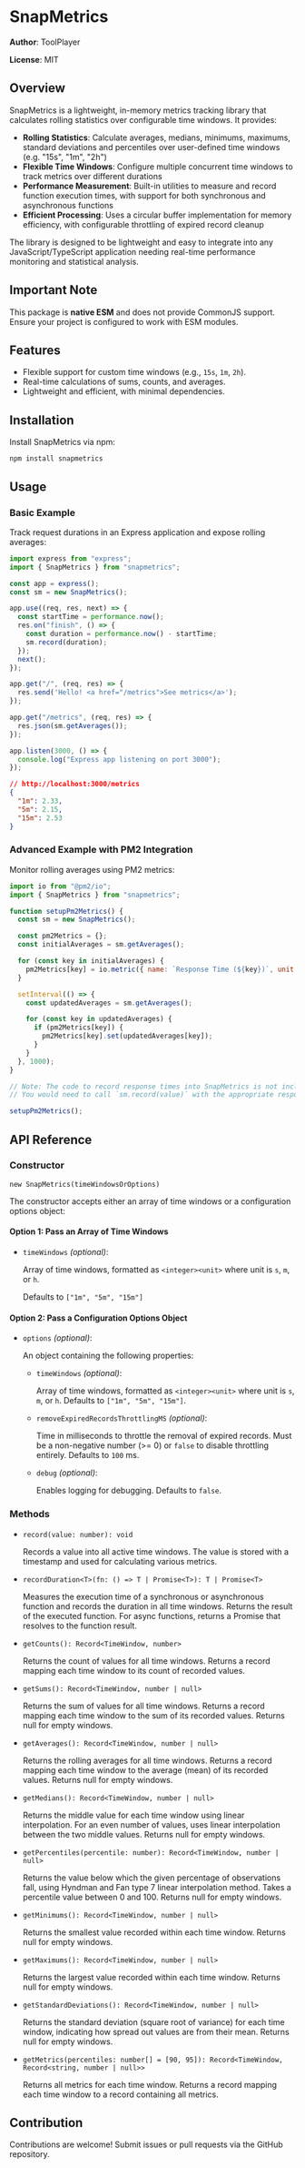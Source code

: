 # SnapMetrics

**Author**: ToolPlayer

**License**: MIT

## Overview

SnapMetrics is a lightweight, in-memory metrics tracking library that calculates rolling statistics over configurable time windows. It provides:

- **Rolling Statistics**: Calculate averages, medians, minimums, maximums, standard deviations and percentiles over user-defined time windows (e.g. "15s", "1m", "2h")
- **Flexible Time Windows**: Configure multiple concurrent time windows to track metrics over different durations
- **Performance Measurement**: Built-in utilities to measure and record function execution times, with support for both synchronous and asynchronous functions
- **Efficient Processing**: Uses a circular buffer implementation for memory efficiency, with configurable throttling of expired record cleanup

The library is designed to be lightweight and easy to integrate into any JavaScript/TypeScript application needing real-time performance monitoring and statistical analysis.

## Important Note

This package is **native ESM** and does not provide CommonJS support. Ensure your project is configured to work with ESM modules.

## Features

- Flexible support for custom time windows (e.g., `15s`, `1m`, `2h`).
- Real-time calculations of sums, counts, and averages.
- Lightweight and efficient, with minimal dependencies.

## Installation

Install SnapMetrics via npm:

```
npm install snapmetrics
```

## Usage

### Basic Example

Track request durations in an Express application and expose rolling averages:

```js
import express from "express";
import { SnapMetrics } from "snapmetrics";

const app = express();
const sm = new SnapMetrics();

app.use((req, res, next) => {
  const startTime = performance.now();
  res.on("finish", () => {
    const duration = performance.now() - startTime;
    sm.record(duration);
  });
  next();
});

app.get("/", (req, res) => {
  res.send('Hello! <a href="/metrics">See metrics</a>');
});

app.get("/metrics", (req, res) => {
  res.json(sm.getAverages());
});

app.listen(3000, () => {
  console.log("Express app listening on port 3000");
});
```

```json
// http://localhost:3000/metrics
{
  "1m": 2.33,
  "5m": 2.15,
  "15m": 2.53
}
```

### Advanced Example with PM2 Integration

Monitor rolling averages using PM2 metrics:

```js
import io from "@pm2/io";
import { SnapMetrics } from "snapmetrics";

function setupPm2Metrics() {
  const sm = new SnapMetrics();

  const pm2Metrics = {};
  const initialAverages = sm.getAverages();

  for (const key in initialAverages) {
    pm2Metrics[key] = io.metric({ name: `Response Time (${key})`, unit: "ms" });
  }

  setInterval(() => {
    const updatedAverages = sm.getAverages();

    for (const key in updatedAverages) {
      if (pm2Metrics[key]) {
        pm2Metrics[key].set(updatedAverages[key]);
      }
    }
  }, 1000);
}

// Note: The code to record response times into SnapMetrics is not included here.
// You would need to call `sm.record(value)` with the appropriate response time elsewhere in your application.

setupPm2Metrics();
```

## API Reference

### Constructor

```
new SnapMetrics(timeWindowsOrOptions)
```

The constructor accepts either an array of time windows or a configuration options object:

#### Option 1: Pass an Array of Time Windows

- `timeWindows` _(optional)_:

  Array of time windows, formatted as `<integer><unit>` where unit is `s`, `m`, or `h`.

  Defaults to `["1m", "5m", "15m"]`

#### Option 2: Pass a Configuration Options Object

- `options` _(optional)_:

  An object containing the following properties:

  - `timeWindows` _(optional)_:

    Array of time windows, formatted as `<integer><unit>` where unit is `s`, `m`, or `h`. Defaults to `["1m", "5m", "15m"]`.

  - `removeExpiredRecordsThrottlingMS` _(optional)_:

    Time in milliseconds to throttle the removal of expired records. Must be a non-negative number (>= 0) or `false` to disable throttling entirely. Defaults to `100` ms.

  - `debug` _(optional)_:

    Enables logging for debugging. Defaults to `false`.

### Methods

- `record(value: number): void`

  Records a value into all active time windows. The value is stored with a timestamp and used for calculating various metrics.

- `recordDuration<T>(fn: () => T | Promise<T>): T | Promise<T>`

  Measures the execution time of a synchronous or asynchronous function and records the duration in all time windows. Returns the result of the executed function. For async functions, returns a Promise that resolves to the function result.

- `getCounts(): Record<TimeWindow, number>`

  Returns the count of values for all time windows. Returns a record mapping each time window to its count of recorded values.

- `getSums(): Record<TimeWindow, number | null>`

  Returns the sum of values for all time windows. Returns a record mapping each time window to the sum of its recorded values. Returns null for empty windows.

- `getAverages(): Record<TimeWindow, number | null>`

  Returns the rolling averages for all time windows. Returns a record mapping each time window to the average (mean) of its recorded values. Returns null for empty windows.

- `getMedians(): Record<TimeWindow, number | null>`

  Returns the middle value for each time window using linear interpolation. For an even number of values, uses linear interpolation between the two middle values. Returns null for empty windows.

- `getPercentiles(percentile: number): Record<TimeWindow, number | null>`

  Returns the value below which the given percentage of observations fall, using Hyndman and Fan type 7 linear interpolation method. Takes a percentile value between 0 and 100. Returns null for empty windows.

- `getMinimums(): Record<TimeWindow, number | null>`

  Returns the smallest value recorded within each time window. Returns null for empty windows.

- `getMaximums(): Record<TimeWindow, number | null>`

  Returns the largest value recorded within each time window. Returns null for empty windows.

- `getStandardDeviations(): Record<TimeWindow, number | null>`

  Returns the standard deviation (square root of variance) for each time window, indicating how spread out values are from their mean. Returns null for empty windows.

- `getMetrics(percentiles: number[] = [90, 95]): Record<TimeWindow, Record<string, number | null>>`

  Returns all metrics for each time window. Returns a record mapping each time window to a record containing all metrics.

## Contribution

Contributions are welcome! Submit issues or pull requests via the GitHub repository.
